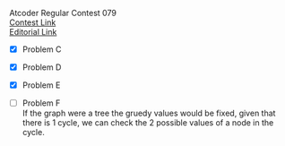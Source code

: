 Atcoder Regular Contest 079  
[Contest Link](http://arc079.contest.atcoder.jp/)  
[Editorial Link](https://atcoder.jp/img/arc079/editorial.pdf)  

- [x] Problem C  

- [x] Problem D  

- [x] Problem E  

- [ ] Problem F  
If the graph were a tree the gruedy values would be fixed, given that there is 1 cycle, we can check the 2 possible values of a node in the cycle.  
